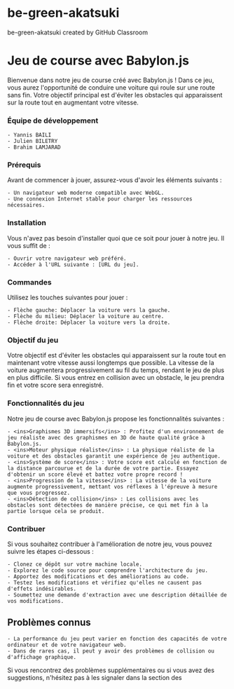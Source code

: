 # be-green-akatsuki
be-green-akatsuki created by GitHub Classroom

# Jeu de course avec Babylon.js
Bienvenue dans notre jeu de course créé avec Babylon.js ! Dans ce jeu, vous aurez l'opportunité de conduire une voiture qui roule sur une route sans fin. Votre objectif principal est d'éviter les obstacles qui apparaissent sur la route tout en augmentant votre vitesse. 

### Équipe de développement

    - Yannis BAILI
    - Julien BILETRY
    - Brahim LAMJARAD

### Prérequis

Avant de commencer à jouer, assurez-vous d'avoir les éléments suivants :

    - Un navigateur web moderne compatible avec WebGL.
    - Une connexion Internet stable pour charger les ressources nécessaires.

### Installation

Vous n'avez pas besoin d'installer quoi que ce soit pour jouer à notre jeu. Il vous suffit de :

    - Ouvrir votre navigateur web préféré.
    - Accéder à l'URL suivante : [URL du jeu].

### Commandes

Utilisez les touches suivantes pour jouer :

    - Flèche gauche: Déplacer la voiture vers la gauche.
    - Flèche du milieu: Déplacer la voiture au centre.
    - Flèche droite: Déplacer la voiture vers la droite.

### Objectif du jeu

Votre objectif est d'éviter les obstacles qui apparaissent sur la route tout en maintenant votre vitesse aussi longtemps que possible. La vitesse de la voiture augmentera progressivement au fil du temps, rendant le jeu de plus en plus difficile. Si vous entrez en collision avec un obstacle, le jeu prendra fin et votre score sera enregistré.

### Fonctionnalités du jeu

Notre jeu de course avec Babylon.js propose les fonctionnalités suivantes :

    - <ins>Graphismes 3D immersifs</ins> : Profitez d'un environnement de jeu réaliste avec des graphismes en 3D de haute qualité grâce à Babylon.js.
    - <ins>Moteur physique réaliste</ins> : La physique réaliste de la voiture et des obstacles garantit une expérience de jeu authentique.
    - <ins>Système de score</ins> : Votre score est calculé en fonction de la distance parcourue et de la durée de votre partie. Essayez d'obtenir un score élevé et battez votre propre record !
    - <ins>Progression de la vitesse</ins> : La vitesse de la voiture augmente progressivement, mettant vos réflexes à l'épreuve à mesure que vous progressez.
    - <ins>Détection de collision</ins> : Les collisions avec les obstacles sont détectées de manière précise, ce qui met fin à la partie lorsque cela se produit.

### Contribuer

Si vous souhaitez contribuer à l'amélioration de notre jeu, vous pouvez suivre les étapes ci-dessous :

    - Clonez ce dépôt sur votre machine locale.
    - Explorez le code source pour comprendre l'architecture du jeu.
    - Apportez des modifications et des améliorations au code.
    - Testez les modifications et vérifiez qu'elles ne causent pas d'effets indésirables.
    - Soumettez une demande d'extraction avec une description détaillée de vos modifications.

## Problèmes connus

    - La performance du jeu peut varier en fonction des capacités de votre ordinateur et de votre navigateur web.
    - Dans de rares cas, il peut y avoir des problèmes de collision ou d'affichage graphique.

Si vous rencontrez des problèmes supplémentaires ou si vous avez des suggestions, n'hésitez pas à les signaler dans la section des
